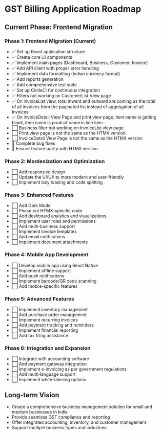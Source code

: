 # GST Billing Application Roadmap

## Current Phase: Frontend Migration

### Phase 1: Frontend Migration (Current)
- ✅ Set up React application structure
- ✅ Create core UI components
- ✅ Implement main pages (Dashboard, Business, Customer, Invoice)
- ✅ Add API client with proper error handling
- ✅ Implement data formatting (Indian currency format)
- ✅ Add reports generation
- ✅ Add comprehensive test suite
- ✅ Set up CircleCI for continuous integration
- ✅ Filters not working on CustomerList View page
- ✅ On InvoiceList view, total inward and outward are coming as the total of all invoices from the paginated list instead of aggregation of all invoices
- ✅ On InvoiceDetail View Page and print view page, item name is getting blank, item name is product name in line item
- ⬜ Business filter not working on InvoiceList view page
- ⬜ Print view page is not the same as the HTMX version
- ⬜ InvoiceDetail View Page is not the same as the HTMX version
- 🔄 Complete bug fixes
- 🔄 Ensure feature parity with HTMX version

### Phase 2: Mordenization and Optimization
- ⬜ Add responsive design
- ⬜ Update the UI/UX to more modern and user-friendly
- ⬜ Implement lazy loading and code splitting

### Phase 3: Enhanced Features
- ⬜ Add Dark Mode
- ⬜ Phase out HTMX-specific code
- ⬜ Add dashboard analytics and visualizations
- ⬜ Implement user roles and permissions
- ⬜ Add multi-business support
- ⬜ Implement invoice templates
- ⬜ Add email notifications
- ⬜ Implement document attachments

### Phase 4: Mobile App Development
- ⬜ Develop mobile app using React Native
- ⬜ Implement offline support
- ⬜ Add push notifications
- ⬜ Implement barcode/QR code scanning
- ⬜ Add mobile-specific features

### Phase 5: Advanced Features
- ⬜ Implement inventory management
- ⬜ Add purchase order management
- ⬜ Implement recurring invoices
- ⬜ Add payment tracking and reminders
- ⬜ Implement financial reporting
- ⬜ Add tax filing assistance

### Phase 6: Integration and Expansion
- ⬜ Integrate with accounting software
- ⬜ Add payment gateway integration
- ⬜ Implement e-invoicing as per government regulations
- ⬜ Add multi-language support
- ⬜ Implement white-labeling options

## Long-term Vision
- Create a comprehensive business management solution for small and medium businesses in India
- Provide seamless GST compliance and reporting
- Offer integrated accounting, inventory, and customer management
- Support multiple business types and industries
